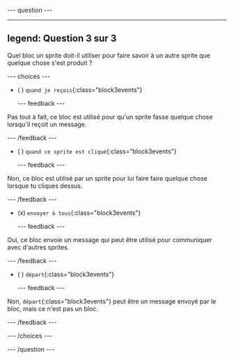 
--- question ---

---
legend: Question 3 sur 3
---

Quel bloc un sprite doit-il utiliser pour faire savoir à un autre sprite que quelque chose s'est produit ?

--- choices ---

- ( ) `quand je reçois`{:class="block3events"}

  --- feedback ---

Pas tout à fait, ce bloc est utilisé pour qu'un sprite fasse quelque chose lorsqu'il reçoit un message.

  --- /feedback ---

- ( ) `quand ce sprite est cliqué`{:class="block3events"}


  --- feedback ---

Non, ce bloc est utilisé par un sprite pour lui faire faire quelque chose lorsque tu cliques dessus.

  --- /feedback ---

- (x) `envoyer à tous`{:class="block3events"}

  --- feedback ---

Oui, ce bloc envoie un message qui peut être utilisé pour communiquer avec d'autres sprites.

  --- /feedback ---

- ( ) `départ`{:class="block3events"}

  --- feedback ---

Non, `départ`{:class="block3events"} peut être un message envoyé par le bloc, mais ce n'est pas un bloc.

  --- /feedback ---

--- /choices ---

--- /question ---
